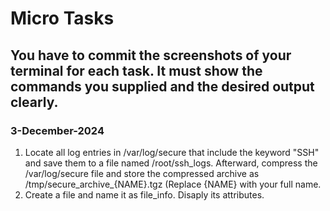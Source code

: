 # Micro Tasks
## You have to commit the screenshots of your terminal for each task. It must show the commands you supplied and the desired output clearly. 

### 3-December-2024
1. Locate all log entries in /var/log/secure that include the keyword "SSH" and save them to a file named /root/ssh_logs. 
    Afterward, compress the /var/log/secure file and store the compressed archive as /tmp/secure_archive_{NAME}.tgz 
    (Replace {NAME} with your full name. 
2. Create a file and name it as file_info. Disaply its attributes. 

